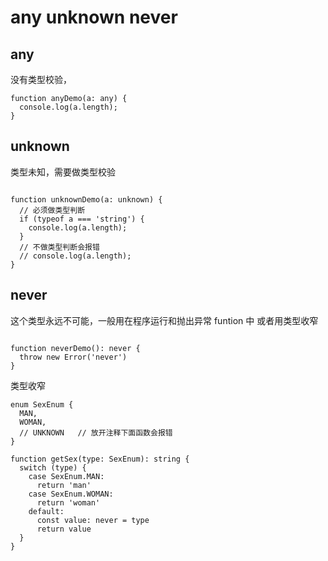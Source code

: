
# any  unknown  never

## any
   没有类型校验，

```TS
function anyDemo(a: any) {
  console.log(a.length);
}

```

## unknown 
   类型未知，需要做类型校验

```TS

function unknownDemo(a: unknown) {
  // 必须做类型判断
  if (typeof a === 'string') {
    console.log(a.length);
  }
  // 不做类型判断会报错
  // console.log(a.length);
}

```

## never
   这个类型永远不可能，一般用在程序运行和抛出异常 funtion 中
   或者用类型收窄

```TS

function neverDemo(): never {
  throw new Error('never')
}
```

类型收窄
```TS
enum SexEnum {
  MAN,
  WOMAN,
  // UNKNOWN   // 放开注释下面函数会报错
}

function getSex(type: SexEnum): string {
  switch (type) {
    case SexEnum.MAN:
      return 'man'
    case SexEnum.WOMAN:
      return 'woman'
    default:
      const value: never = type
      return value
  }
}

```
